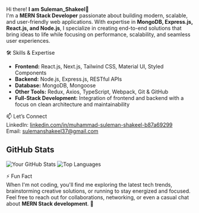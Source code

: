 
Hi there! **I** **am** **Suleman_Shakeel**👋  
I'm a **MERN Stack Developer** passionate about building modern, scalable, and user-friendly web applications. With expertise in **MongoDB, Express.js, React.js, and Node.js**, I specialize in creating end-to-end solutions that bring ideas to life while focusing on performance, scalability, and seamless user experiences.

🛠️ Skills & Expertise
- **Frontend:** React.js, Next.js, Tailwind CSS, Material UI, Styled Components  
- **Backend:** Node.js, Express.js, RESTful APIs  
- **Database:** MongoDB, Mongoose  
- **Other Tools:** Redux, Axios, TypeScript, Webpack, Git & GitHub  
- **Full-Stack Development:** Integration of frontend and backend with a focus on clean architecture and maintainability  

📫 Let’s Connect  
LinkedIn: [linkedin.com/in/muhammad-suleman-shakeel-b87a69299](https://linkedin.com/in/muhammad-suleman-shakeel-b87a69299)  
Email: sulemanshakeel37@gmail.com  

## GitHub Stats
![Your GitHub Stats](https://github-readme-stats.vercel.app/api?username=suleman37&show_icons=true&count_private=true&hide_title=true&theme=radical&cache_seconds=1800)
![Top Languages](https://github-readme-stats.vercel.app/api/top-langs/?username=suleman37&layout=compact&theme=radical)

⚡ Fun Fact  
When I'm not coding, you'll find me exploring the latest tech trends, brainstorming creative solutions, or running to stay energized and focused.  
Feel free to reach out for collaborations, networking, or even a casual chat about **MERN Stack development**. 🚀  
